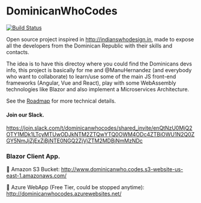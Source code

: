 # DominicanWhoCodes
[![Build Status](https://dev.azure.com/angelrenegarcia13/DominicanWhoCodes/_apis/build/status/AngelGarcia13.DominicanWhoCodes?branchName=master)](https://dev.azure.com/angelrenegarcia13/DominicanWhoCodes/_build/latest?definitionId=4&branchName=master)

Open source project inspired in http://indianswhodesign.in, made to expose all the developers from the Dominican Republic with their skills and contacts. 

The idea is to have this directoy where you could find the Dominicans devs info, this project is basically for me and @ManuHernandez (and everybody who want to collaborate) to learn/use some of the main JS front-end frameworks (Angular, Vue and React), play with some WebAssembly technologies like Blazor and also implement a Microservices Architecture.

See the [Roadmap](Roadmap.md) for more technical details.
#### Join our Slack.

https://join.slack.com/t/dominicanwhocodes/shared_invite/enQtNzU0MjQ2OTY1MDk1LTcyMTUwODJkNTM2ZTQwYTQ0OWM4ODc4ZTBiOWU1N2Q0ZGY5NmJjZjExZjBjNTE0NGQ2ZjVjZTM2MDBjNmMzNDc

### Blazor Client App.

🚀 Amazon S3 Bucket: http://www.dominicanwho.codes.s3-website-us-east-1.amazonaws.com/

🚀 Azure WebApp (Free Tier, could be stopped anytime): http://dominicanwhocodes.azurewebsites.net/
